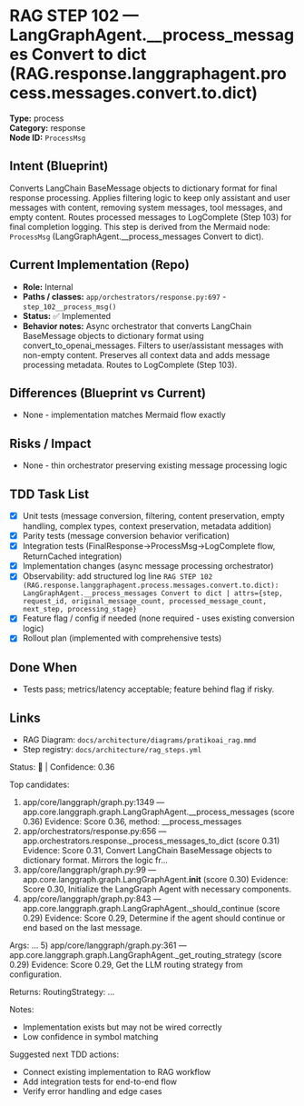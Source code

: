 # RAG STEP 102 — LangGraphAgent.__process_messages Convert to dict (RAG.response.langgraphagent.process.messages.convert.to.dict)

**Type:** process  
**Category:** response  
**Node ID:** `ProcessMsg`

## Intent (Blueprint)
Converts LangChain BaseMessage objects to dictionary format for final response processing. Applies filtering logic to keep only assistant and user messages with content, removing system messages, tool messages, and empty content. Routes processed messages to LogComplete (Step 103) for final completion logging. This step is derived from the Mermaid node: `ProcessMsg` (LangGraphAgent.__process_messages Convert to dict).

## Current Implementation (Repo)
- **Role:** Internal
- **Paths / classes:** `app/orchestrators/response.py:697` - `step_102__process_msg()`
- **Status:** ✅ Implemented
- **Behavior notes:** Async orchestrator that converts LangChain BaseMessage objects to dictionary format using convert_to_openai_messages. Filters to user/assistant messages with non-empty content. Preserves all context data and adds message processing metadata. Routes to LogComplete (Step 103).

## Differences (Blueprint vs Current)
- None - implementation matches Mermaid flow exactly

## Risks / Impact
- None - thin orchestrator preserving existing message processing logic

## TDD Task List
- [x] Unit tests (message conversion, filtering, content preservation, empty handling, complex types, context preservation, metadata addition)
- [x] Parity tests (message conversion behavior verification)
- [x] Integration tests (FinalResponse→ProcessMsg→LogComplete flow, ReturnCached integration)
- [x] Implementation changes (async message processing orchestrator)
- [x] Observability: add structured log line
  `RAG STEP 102 (RAG.response.langgraphagent.process.messages.convert.to.dict): LangGraphAgent.__process_messages Convert to dict | attrs={step, request_id, original_message_count, processed_message_count, next_step, processing_stage}`
- [x] Feature flag / config if needed (none required - uses existing conversion logic)
- [x] Rollout plan (implemented with comprehensive tests)

## Done When
- Tests pass; metrics/latency acceptable; feature behind flag if risky.

## Links
- RAG Diagram: `docs/architecture/diagrams/pratikoai_rag.mmd`
- Step registry: `docs/architecture/rag_steps.yml`


<!-- AUTO-AUDIT:BEGIN -->
Status: 🔌  |  Confidence: 0.36

Top candidates:
1) app/core/langgraph/graph.py:1349 — app.core.langgraph.graph.LangGraphAgent.__process_messages (score 0.36)
   Evidence: Score 0.36, method: __process_messages
2) app/orchestrators/response.py:656 — app.orchestrators.response._process_messages_to_dict (score 0.31)
   Evidence: Score 0.31, Convert LangChain BaseMessage objects to dictionary format.
Mirrors the logic fr...
3) app/core/langgraph/graph.py:99 — app.core.langgraph.graph.LangGraphAgent.__init__ (score 0.30)
   Evidence: Score 0.30, Initialize the LangGraph Agent with necessary components.
4) app/core/langgraph/graph.py:843 — app.core.langgraph.graph.LangGraphAgent._should_continue (score 0.29)
   Evidence: Score 0.29, Determine if the agent should continue or end based on the last message.

Args:
...
5) app/core/langgraph/graph.py:361 — app.core.langgraph.graph.LangGraphAgent._get_routing_strategy (score 0.29)
   Evidence: Score 0.29, Get the LLM routing strategy from configuration.

Returns:
    RoutingStrategy: ...

Notes:
- Implementation exists but may not be wired correctly
- Low confidence in symbol matching

Suggested next TDD actions:
- Connect existing implementation to RAG workflow
- Add integration tests for end-to-end flow
- Verify error handling and edge cases
<!-- AUTO-AUDIT:END -->